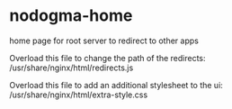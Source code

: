 # nodogma-home
home page for root server to redirect to other apps

Overload this file to change the path of the redirects:
/usr/share/nginx/html/redirects.js


Overload this file to add an additional stylesheet to the ui:
/usr/share/nginx/html/extra-style.css
